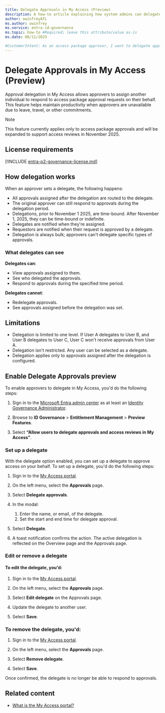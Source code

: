 ```yaml
---
title: Delegate Approvals in My Access (Preview)
description: A how-to article explaining how system admins can delegate approvals using My Access
author: owinfreyATL
ms.author: owinfrey
ms.service: entra-id-governance
ms.topic: how-to #Required; leave this attribute/value as-is
ms.date: 08/11/2025

#CustomerIntent: As an access package approver, I want to delegate approvals so that designated individuals can approve when I am not available to.
---
```


# Delegate Approvals in My Access (Preview)

Approval delegation in My Access allows approvers to assign another individual to respond to access package approval requests on their behalf. This feature helps maintain productivity when approvers are unavailable due to leave, travel, or other commitments.

> [!NOTE]
> This feature currently applies only to access package approvals and will be expanded to support access reviews in November 2025.

## License requirements

[!INCLUDE [entra-p2-governance-license.md](../includes/entra-p2-governance-license.md)]

## How delegation works

When an approver sets a delegate, the following happens:

- All approvals assigned after the delegation are routed to the delegate.
- The original approver can still respond to approvals during the delegation period.
- Delegations, prior to November 1 2025, are time-bound. After November 1, 2025, they can be time-bound or indefinite.
- Delegates are notified when they're assigned.
- Requestors are notified when their request is approved by a delegate.
- Delegation is always bulk; approvers can't delegate specific types of approvals.


### What delegates can see

**Delegates can**:
- View approvals assigned to them.
- See who delegated the approvals.
- Respond to approvals during the specified time period.

**Delegates cannot**:
- Redelegate approvals.
- See approvals assigned before the delegation was set.


## Limitations


- Delegation is limited to one level. If User A delegates to User B, and User B delegates to User C, User C won't receive approvals from User A.
- Delegation isn't restricted. Any user can be selected as a delegate.
- Delegation applies only to approvals assigned after the delegation is configured.


## Enable Delegate Approvals preview

To enable approvers to delegate in My Access, you'd do the following steps:

1. Sign in to the [Microsoft Entra admin center](https://entra.microsoft.com) as at least an [Identity Governance Administrator](../identity/role-based-access-control/permissions-reference.md#identity-governance-administrator).

1. Browse to **ID Governance** > **Entitlement Management** > **Preview Features**.

1. Select **“Allow users to delegate approvals and access reviews in My Access”**.

### Set up a delegate

With the delegate option enabled, you can set up a delegate to approve access on your behalf. To set up a delegate, you'd do the following steps:

1.	Sign in to the [My Access portal](https://myaccess.microsoft.com).

1.	On the left menu, select the **Approvals** page.

1.	Select **Delegate approvals**.

1.	In the modal:
    1.	Enter the name, or email, of the delegate.
    1.	Set the start and end time for delegate approval.

1.	Select **Delegate**.

1.	A toast notification confirms the action. The active delegation is reflected on the Overview page and the Approvals page.


### Edit or remove a delegate

#### To edit the delegate, you'd: 

1. Sign in to the [My Access portal](https://myaccess.microsoft.com).

1. On the left menu, select the **Approvals** page.

1. Select **Edit delegate** on the Approvals page.

1. Update the delegate to another user.

1. Select **Save**.

### To remove the delegate, you'd: 

1. Sign in to the [My Access portal](https://myaccess.microsoft.com).

1. On the left menu, select the **Approvals** page.

1. Select **Remove delegate**. 

1. Select **Save**. 

Once confirmed, the delegate is no longer be able to respond to approvals.


## Related content

- [What is the My Access portal?](my-access-portal-overview.md)


